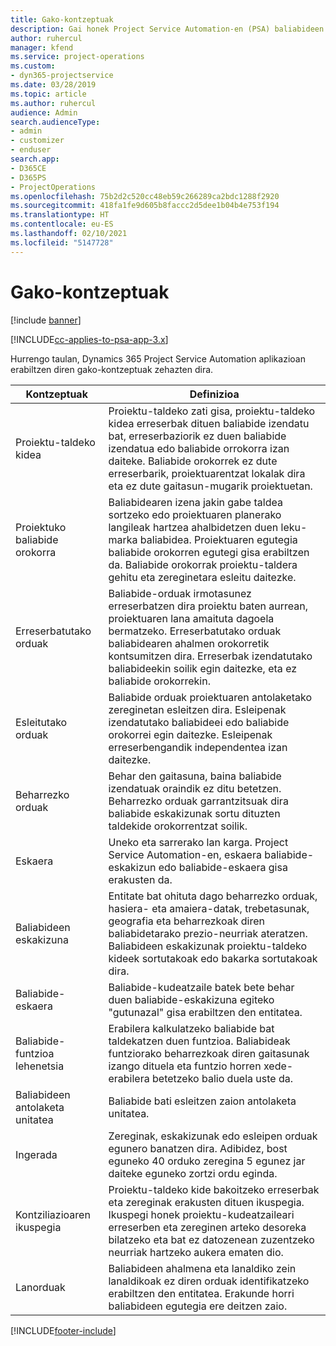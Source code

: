```yaml
---
title: Gako-kontzeptuak
description: Gai honek Project Service Automation-en (PSA) baliabideen kudeaketa gako-kontzeptuen inguruko informazioa eskaintzen du.
author: ruhercul
manager: kfend
ms.service: project-operations
ms.custom:
- dyn365-projectservice
ms.date: 03/28/2019
ms.topic: article
ms.author: ruhercul
audience: Admin
search.audienceType:
- admin
- customizer
- enduser
search.app:
- D365CE
- D365PS
- ProjectOperations
ms.openlocfilehash: 75b2d2c520cc48eb59c266289ca2bdc1288f2920
ms.sourcegitcommit: 418fa1fe9d605b8faccc2d5dee1b04b4e753f194
ms.translationtype: HT
ms.contentlocale: eu-ES
ms.lasthandoff: 02/10/2021
ms.locfileid: "5147728"
---
```

# <a name="key-concepts"></a>Gako-kontzeptuak

[!include [banner](../includes/psa-now-project-operations.md)]

[!INCLUDE[cc-applies-to-psa-app-3.x](../includes/cc-applies-to-psa-app-3x.md)]

Hurrengo taulan, Dynamics 365 Project Service Automation aplikazioan erabiltzen diren gako-kontzeptuak zehazten dira.

| Kontzeptuak                    | Definizioa |
|----------------------------|------------|
| Proiektu-taldeko kidea        | Proiektu-taldeko zati gisa, proiektu-taldeko kidea erreserbak dituen baliabide izendatu bat, erreserbaziorik ez duen baliabide izendatua edo baliabide orrokorra izan daiteke. Baliabide orokorrek ez dute erreserbarik, proiektuarentzat lokalak dira eta ez dute gaitasun-mugarik proiektuetan. |
| Proiektuko baliabide orokorra   | Baliabidearen izena jakin gabe taldea sortzeko edo proiektuaren planerako langileak hartzea ahalbidetzen duen leku-marka baliabidea. Proiektuaren egutegia baliabide orokorren egutegi gisa erabiltzen da. Baliabide orokorrak proiektu-taldera gehitu eta zereginetara esleitu daitezke. |
| Erreserbatutako orduak               | Baliabide-orduak irmotasunez erreserbatzen dira proiektu baten aurrean, proiektuaren lana amaituta dagoela bermatzeko. Erreserbatutako orduak baliabidearen ahalmen orokorretik kontsumitzen dira. Erreserbak izendatutako baliabideekin soilik egin daitezke, eta ez baliabide orokorrekin. |
| Esleitutako orduak             | Baliabide orduak proiektuaren antolaketako zereginetan esleitzen dira. Esleipenak izendatutako baliabideei edo baliabide orokorrei egin daitezke. Esleipenak erreserbengandik independentea izan daitezke. |
| Beharrezko orduak             | Behar den gaitasuna, baina baliabide izendatuak oraindik ez ditu betetzen. Beharrezko orduak garrantzitsuak dira baliabide eskakizunak sortu dituzten taldekide orokorrentzat soilik. |
| Eskaera                     | Uneko eta sarrerako lan karga. Project Service Automation-en, eskaera baliabide-eskakizun edo baliabide-eskaera gisa erakusten da. |
| Baliabideen eskakizuna       | Entitate bat ohituta dago beharrezko orduak, hasiera- eta amaiera-datak, trebetasunak, geografia eta beharrezkoak diren baliabidetarako prezio-neurriak ateratzen. Baliabideen eskakizunak proiektu-taldeko kideek sortutakoak edo bakarka sortutakoak dira. |
| Baliabide-eskaera           | Baliabide-kudeatzaile batek bete behar duen baliabide-eskakizuna egiteko "gutunazal" gisa erabiltzen den entitatea. |
| Baliabide-funtzioa lehenetsia      | Erabilera kalkulatzeko baliabide bat taldekatzen duen funtzioa. Baliabideak funtziorako beharrezkoak diren gaitasunak izango dituela eta funtzio horren xede-erabilera betetzeko balio duela uste da. |
| Baliabideen antolaketa unitatea | Baliabide bati esleitzen zaion antolaketa unitatea. |
| Ingerada                    | Zereginak, eskakizunak edo esleipen orduak egunero banatzen dira. Adibidez, bost eguneko 40 orduko zeregina 5 egunez jar daiteke eguneko zortzi ordu eginda. |
| Kontziliazioaren ikuspegia        | Proiektu-taldeko kide bakoitzeko erreserbak eta zereginak erakusten dituen ikuspegia. Ikuspegi honek proiektu-kudeatzaileari erreserben eta zereginen arteko desoreka bilatzeko eta bat ez datozenean zuzentzeko neurriak hartzeko aukera ematen dio. |
| Lanorduak                 | Baliabideen ahalmena eta lanaldiko zein lanaldikoak ez diren orduak identifikatzeko erabiltzen den entitatea. Erakunde horri baliabideen egutegia ere deitzen zaio. |


[!INCLUDE[footer-include](../includes/footer-banner.md)]